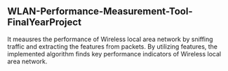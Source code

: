 ## WLAN-Performance-Measurement-Tool-FinalYearProject
It meausres the performance of Wireless local area network by sniffing traffic and extracting the features from packets. By utilizing features, the implemented algorithm finds key performance indicators of Wireless local area network. 
